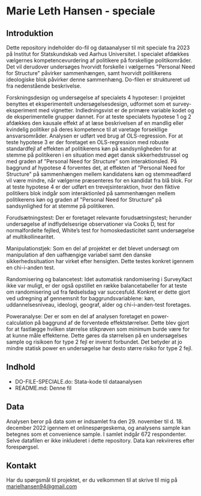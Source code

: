 # Marie Leth Hansen - speciale
## Introduktion
Dette repository indeholder do-fil og dataanalyser til mit speciale fra 2023 på Institut for Statskundskab ved Aarhus Universitet. I specialet afdækkes vælgernes kompetencevurdering af politikere på forskellige politikområder. Det vil derudover undersøges hvorvidt forskelle i vælgernes "Personal Need for Structure" påvirker sammenhængen, samt hvorvidt politikerens ideologiske blok påvirker denne sammenhæng. Do-filen er struktureret ud fra nedenstående beskrivelse.

Forskningsdesign og undersøgelse af specialets 4 hypoteser: I projektet benyttes et eksperimentelt undersøgelsesdesign, udformet som et survey-eksperiment med vignetter. Indledningsvist er de primære variable kodet og de eksperimentelle grupper dannet. 
For at teste specialets hypotese 1 og 2 afdækkes den kausale effekt af at læse beskrivelsen af en mandlig eller kvindelig politiker på deres kompetence til at varetage forsekllige ansvarsområder. Analysen er udført ved brug af OLS-regression. 
For at teste hypotese 3 er der foretaget en OLS-regression med robuste standardfejl af effekten af politikerens køn på sandsynligheden for at stemme på politikeren i en situation med øget dansk sikkerhedstrussel og med graden af ”Personal Need for Structure” som interaktionsled. 
På baggrund af hypotese 4 forventes det, at effekten af "Personal Need for Structure" på sammenhængen mellem kandidatens køn og stemmeadfærd vil være mindre, når vælgerne præsenteres for en kandidat fra blå blok. For at teste hypotese 4 er der udført en trevejsinteraktion, hvor den fiktive politikers blok indgår som interaktionled på sammenhængen mellem politikerens køn og graden af "Personal Need for Structure" på sandsynlighed for at stemme på politikeren.

Forudsætningstest: Der er foretaget relevante forudsætningstest; herunder undersøgelse af indflydelsesrige observationer via Cooks D, test for normalfordelte fejlled, White’s test for homoskedasticitet samt undersøgelse af multikollinearitet. 

Manipulationstjek:  Som en del af projektet er det blevet undersøgt om manipulation af den uafhængige variabel samt den danske sikkerhedssituation har virket efter hensigten. Dette testes konkret igennem en chi-i-anden test.

Randomisering og balancetest:  Idet automatisk randomisering i SurveyXact ikke var muligt, er der også opstillet en række balancetabeller for at teste om randomisering ud fra fødselsdag var succesfuld. Konkret er dette gjort ved udregning af gennemsnit for baggrundsvariablene: køn, uddannelsesniveau, ideologi, geograf, alder og chi-i-anden-test foretages.

Poweranalyse: Der er som en del af analysen foretaget en power-calculation på baggrund af de forventede effektstørrelser. Dette blev gjort for at fastlægge hvilken størrelse stikprøven som minimum burde være for at kunne måle effekterne. Dette gøres da størrelsen på en undersøgelses sample og risikoen for type 2 fejl er inverst forbundet. Det betyder at jo mindre statisk power en undersøgelse har desto større risiko for type 2 fejl. 

## Indhold
- DO-FILE-SPECIALE.do: Stata-kode til dataanalysen
- README.md: Denne fil

## Data
Analysen beror på data som er indsamlet fra den 29. november til d. 18. december 2022 igennem et onlinespørgeskema, og analysens sample kan betegnes som et convenience sample. I samlet indgår 672 respondenter. Selve datafilen er ikke inkluderet i dette repository. Data kan rekvireres efter forespørgsel.

## Kontakt
Har du spørgsmål til projektet, er du velkommen til at skrive til mig på marielhansen94@gmail.com

